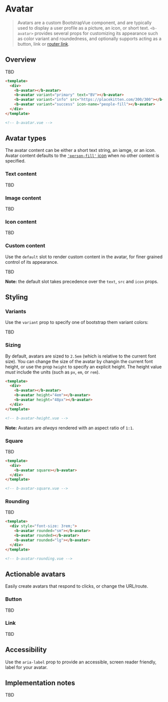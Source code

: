 # Avatar

> Avatars are a custom BootstrapVue component, and are typically used to display a user profile as a
> picture, an icon, or short text. `<b-avatar>` provides several props for customizing its appearance
> such as color variant and roundedness, and optionally supports acting as a button, link or
> [router link](/docs/reference/router-links).

## Overview

TBD

```html
<template>
  <div>
    <b-avatar></b-avatar>
    <b-avatar variant="primary" text="BV"></b-avatar>
    <b-avatar variant="info" src="https://placekitten.com/300/300"></b-avatar>
    <b-avatar variant="success" icon-name="people-fill"></b-avatar>
  </div>
</template>

<!-- b-avatar.vue -->
```

## Avatar types

The avatar content can be either a short text string, an iamge, or an icon. Avatar content defaults to
the [`'person-fill'` icon](/docs/icons) when no other content is specified.

### Text content

TBD

### Image content

TBD

### Icon content

TBD

### Custom content

Use the `default` slot to render custom content in the avatar, for finer grained control of
its appearance.

TBD

**Note:** the default slot takes precedence over the `text`, `src` and `icon` props.

## Styling

### Variants

Use the `variant` prop to specify one of bootstrap them variant colors:

TBD

### Sizing

By default, avatars are sized to `2.5em` (which is relative to the current font size). You can change
the size of the avatar by changin the current font height, or use the prop `height` to specify an
explicit height. The height value _must_ include the units (such as `px`, `em`, or `rem`).

```html
<template>
  <div>
    <b-avatar></b-avatar>
    <b-avatar height="4em"></b-avatar>
    <b-avatar height="48px"></b-avatar>
  </div>
</template>

<!-- b-avatar-height.vue -->
```

**Note:** Avatars are _always_ rendered with an aspect ratio of `1:1`.

### Square

TBD

```html
<template>
  <div>
    <b-avatar square></b-avatar>
  </div>
</template>

<!-- b-avatar-square.vue -->
```

### Rounding

TBD

```html
<template>
  <div style="font-size: 3rem;">
    <b-avatar rounded="sm"></b-avatar>
    <b-avatar rounded></b-avatar>
    <b-avatar rounded="lg"></b-avatar>
  </div>
</template>

<!-- b-avatar-rounding.vue -->
```

## Actionable avatars

Easily create avatars that respond to clicks, or change the URL/route.

### Button

TBD

### Link

TBD

## Accessibility

Use the `aria-label` prop to provide an accessible, screen reader friendly, label for your avatar.

## Implementation notes

TBD
